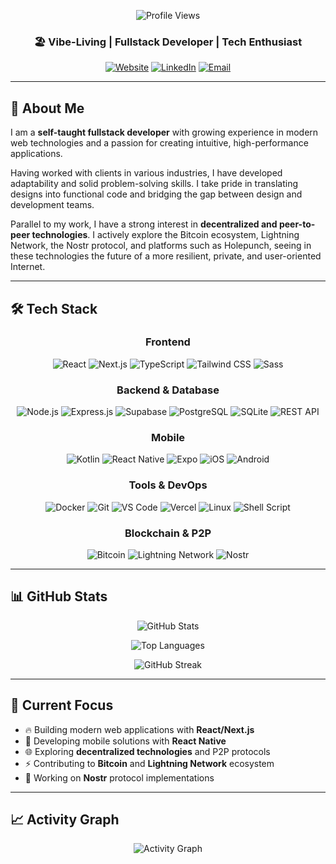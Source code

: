 <div align="center">

![Profile Views](https://komarev.com/ghpvc/?username=Okazakee&color=8B53FB&style=for-the-badge&label=Profile+Views)

### 🏖️ Vibe-Living | Fullstack Developer | Tech Enthusiast

[![Website](https://img.shields.io/badge/Website-okazakee.dev-8B53FB?style=for-the-badge&logo=vercel)](https://okazakee.dev)
[![LinkedIn](https://img.shields.io/badge/LinkedIn-Cristian%20Di%20Carlo-0077B5?style=for-the-badge&logo=linkedin)](https://linkedin.com/in/okazakee)
[![Email](https://img.shields.io/badge/Email-Contact%20Me-8B53FB?style=for-the-badge&logo=gmail)](mailto:contact@okazakee.dev)

---

</div>

## 🚀 About Me

I am a **self-taught fullstack developer** with growing experience in modern web technologies and a passion for creating intuitive, high-performance applications.

Having worked with clients in various industries, I have developed adaptability and solid problem-solving skills. I take pride in translating designs into functional code and bridging the gap between design and development teams.

Parallel to my work, I have a strong interest in **decentralized and peer-to-peer technologies**. I actively explore the Bitcoin ecosystem, Lightning Network, the Nostr protocol, and platforms such as Holepunch, seeing in these technologies the future of a more resilient, private, and user-oriented Internet.

---

## 🛠️ Tech Stack

<div align="center">

### Frontend

![React](https://img.shields.io/badge/React-20232A?style=for-the-badge&logo=react&logoColor=61DAFB)
![Next.js](https://img.shields.io/badge/Next.js-000000?style=for-the-badge&logo=next.js&logoColor=white)
![TypeScript](https://img.shields.io/badge/TypeScript-007ACC?style=for-the-badge&logo=typescript&logoColor=white)
![Tailwind CSS](https://img.shields.io/badge/Tailwind_CSS-38B2AC?style=for-the-badge&logo=tailwind-css&logoColor=white)
![Sass](https://img.shields.io/badge/Sass-CC6699?style=for-the-badge&logo=sass&logoColor=white)

### Backend & Database

![Node.js](https://img.shields.io/badge/Node.js-43853D?style=for-the-badge&logo=node.js&logoColor=white)
![Express.js](https://img.shields.io/badge/Express.js-404D59?style=for-the-badge&logo=express&logoColor=white)
![Supabase](https://img.shields.io/badge/Supabase-3ECF8E?style=for-the-badge&logo=supabase&logoColor=white)
![PostgreSQL](https://img.shields.io/badge/PostgreSQL-316192?style=for-the-badge&logo=postgresql&logoColor=white)
![SQLite](https://img.shields.io/badge/SQLite-07405E?style=for-the-badge&logo=sqlite&logoColor=white)
![REST API](https://img.shields.io/badge/REST_API-02569B?style=for-the-badge&logo=rest&logoColor=white)

### Mobile

![Kotlin](https://img.shields.io/badge/Kotlin-15141A?style=for-the-badge&logo=kotlin&logoColor=c811e2)
![React Native](https://img.shields.io/badge/React_Native-20232A?style=for-the-badge&logo=react&logoColor=61DAFB)
![Expo](https://img.shields.io/badge/Expo-000020?style=for-the-badge&logo=expo&logoColor=white)
![iOS](https://img.shields.io/badge/iOS-000000?style=for-the-badge&logo=ios&logoColor=white)
![Android](https://img.shields.io/badge/Android-3DDC84?style=for-the-badge&logo=android&logoColor=white)

### Tools & DevOps

![Docker](https://img.shields.io/badge/Docker-2496ED?style=for-the-badge&logo=docker&logoColor=white)
![Git](https://img.shields.io/badge/Git-F05032?style=for-the-badge&logo=git&logoColor=white)
![VS Code](https://img.shields.io/badge/VS_Code-007ACC?style=for-the-badge&logo=visual-studio-code&logoColor=white)
![Vercel](https://img.shields.io/badge/Vercel-000000?style=for-the-badge&logo=vercel&logoColor=white)
![Linux](https://img.shields.io/badge/Linux-FCC624?style=for-the-badge&logo=linux&logoColor=black)
![Shell Script](https://img.shields.io/badge/Shell_Script-121011?style=for-the-badge&logo=gnu-bash&logoColor=white)

### Blockchain & P2P

![Bitcoin](https://img.shields.io/badge/Bitcoin-F7931A?style=for-the-badge&logo=bitcoin&logoColor=white)
![Lightning Network](https://img.shields.io/badge/Lightning_Network-FFD700?style=for-the-badge&logo=lightning&logoColor=black)
![Nostr](https://img.shields.io/badge/Nostr-8B53FB?style=for-the-badge&logo=nostr&logoColor=white)

</div>

---

## 📊 GitHub Stats

<div align="center">

![GitHub Stats](https://github-readme-stats.vercel.app/api?username=Okazakee&show_icons=true&theme=tokyonight&hide_border=true&bg_color=0a0a0a&title_color=8B53FB&text_color=e8e8e8&icon_color=8B53FB)

![Top Languages](https://github-readme-stats.vercel.app/api/top-langs/?username=Okazakee&layout=compact&theme=tokyonight&hide_border=true&bg_color=0a0a0a&title_color=8B53FB&text_color=e8e8e8)

![GitHub Streak](https://github-readme-streak-stats.herokuapp.com/?user=Okazakee&theme=tokyonight&hide_border=true&background=0a0a0a&stroke=8B53FB&ring=8B53FB&fire=8B53FB&currStreakNum=e8e8e8&sideNums=e8e8e8&currStreakLabel=e8e8e8&sideLabels=e8e8e8&dates=e8e8e8)

</div>

---

## 🎯 Current Focus

- 🔥 Building modern web applications with **React/Next.js**
- 📱 Developing mobile solutions with **React Native**
- 🌐 Exploring **decentralized technologies** and P2P protocols
- ⚡ Contributing to **Bitcoin** and **Lightning Network** ecosystem
- 🚀 Working on **Nostr** protocol implementations

---

## 📈 Activity Graph

<div align="center">

![Activity Graph](https://github-readme-activity-graph.vercel.app/graph?username=Okazakee&theme=tokyo-night&hide_border=true&bg_color=0a0a0a&color=e8e8e8&line=8B53FB&point=e8e8e8)

</div>
